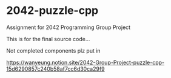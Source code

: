 # 2042-puzzle-cpp
Assignment for 2042 Programming Group Project

This is for the final source code...

Not completed components plz put in

https://wanyeung.notion.site/2042-Group-Project-puzzle-cpp-15d6290857c240b58af7cc6d30ca29f9
